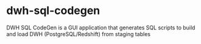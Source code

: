 # dwh-sql-codegen
DWH SQL CodeGen is a GUI application that generates SQL scripts to build and load DWH (PostgreSQL/Redshift) from staging tables 
